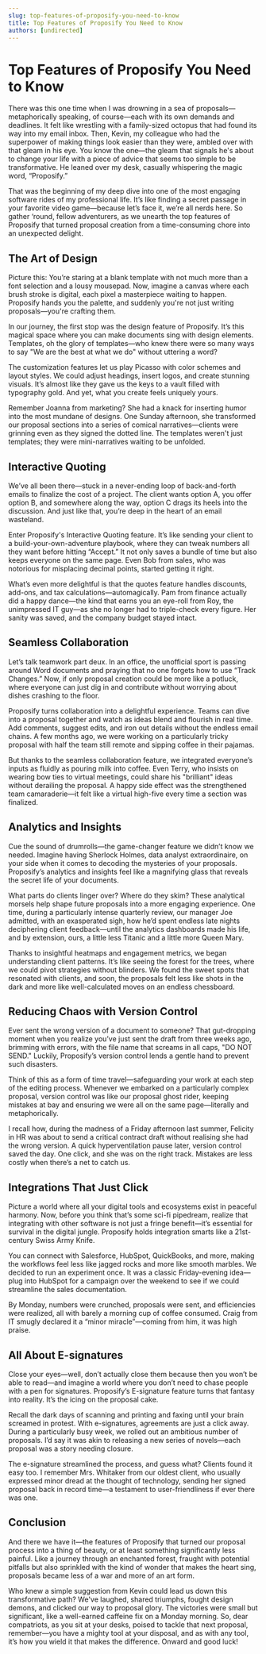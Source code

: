 ```yaml
---
slug: top-features-of-proposify-you-need-to-know
title: Top Features of Proposify You Need to Know
authors: [undirected]
---
```



# Top Features of Proposify You Need to Know

There was this one time when I was drowning in a sea of proposals—metaphorically speaking, of course—each with its own demands and deadlines. It felt like wrestling with a family-sized octopus that had found its way into my email inbox. Then, Kevin, my colleague who had the superpower of making things look easier than they were, ambled over with that gleam in his eye. You know the one—the gleam that signals he's about to change your life with a piece of advice that seems too simple to be transformative. He leaned over my desk, casually whispering the magic word, “Proposify.” 

That was the beginning of my deep dive into one of the most engaging software rides of my professional life. It’s like finding a secret passage in your favorite video game—because let’s face it, we’re all nerds here. So gather ‘round, fellow adventurers, as we unearth the top features of Proposify that turned proposal creation from a time-consuming chore into an unexpected delight.

## The Art of Design

Picture this: You’re staring at a blank template with not much more than a font selection and a lousy mousepad. Now, imagine a canvas where each brush stroke is digital, each pixel a masterpiece waiting to happen. Proposify hands you the palette, and suddenly you're not just writing proposals—you're crafting them.

In our journey, the first stop was the design feature of Proposify. It’s this magical space where you can make documents sing with design elements. Templates, oh the glory of templates—who knew there were so many ways to say "We are the best at what we do" without uttering a word? 

The customization features let us play Picasso with color schemes and layout styles. We could adjust headings, insert logos, and create stunning visuals. It’s almost like they gave us the keys to a vault filled with typography gold. And yet, what you create feels uniquely yours.

Remember Joanna from marketing? She had a knack for inserting humor into the most mundane of designs. One Sunday afternoon, she transformed our proposal sections into a series of comical narratives—clients were grinning even as they signed the dotted line. The templates weren't just templates; they were mini-narratives waiting to be unfolded.

## Interactive Quoting

We’ve all been there—stuck in a never-ending loop of back-and-forth emails to finalize the cost of a project. The client wants option A, you offer option B, and somewhere along the way, option C drags its heels into the discussion. And just like that, you’re deep in the heart of an email wasteland.

Enter Proposify's Interactive Quoting feature. It’s like sending your client to a build-your-own-adventure playbook, where they can tweak numbers all they want before hitting “Accept.” It not only saves a bundle of time but also keeps everyone on the same page. Even Bob from sales, who was notorious for misplacing decimal points, started getting it right.

What’s even more delightful is that the quotes feature handles discounts, add-ons, and tax calculations—automagically. Pam from finance actually did a happy dance—the kind that earns you an eye-roll from Roy, the unimpressed IT guy—as she no longer had to triple-check every figure. Her sanity was saved, and the company budget stayed intact.

## Seamless Collaboration

Let’s talk teamwork part deux. In an office, the unofficial sport is passing around Word documents and praying that no one forgets how to use “Track Changes.” Now, if only proposal creation could be more like a potluck, where everyone can just dig in and contribute without worrying about dishes crashing to the floor.

Proposify turns collaboration into a delightful experience. Teams can dive into a proposal together and watch as ideas blend and flourish in real time. Add comments, suggest edits, and iron out details without the endless email chains. A few months ago, we were working on a particularly tricky proposal with half the team still remote and sipping coffee in their pajamas.

But thanks to the seamless collaboration feature, we integrated everyone’s inputs as fluidly as pouring milk into coffee. Even Terry, who insists on wearing bow ties to virtual meetings, could share his "brilliant" ideas without derailing the proposal. A happy side effect was the strengthened team camaraderie—it felt like a virtual high-five every time a section was finalized.

## Analytics and Insights

Cue the sound of drumrolls—the game-changer feature we didn’t know we needed. Imagine having Sherlock Holmes, data analyst extraordinaire, on your side when it comes to decoding the mysteries of your proposals. Proposify’s analytics and insights feel like a magnifying glass that reveals the secret life of your documents.

What parts do clients linger over? Where do they skim? These analytical morsels help shape future proposals into a more engaging experience. One time, during a particularly intense quarterly review, our manager Joe admitted, with an exasperated sigh, how he’d spent endless late nights deciphering client feedback—until the analytics dashboards made his life, and by extension, ours, a little less Titanic and a little more Queen Mary.

Thanks to insightful heatmaps and engagement metrics, we began understanding client patterns. It’s like seeing the forest for the trees, where we could pivot strategies without blinders. We found the sweet spots that resonated with clients, and soon, the proposals felt less like shots in the dark and more like well-calculated moves on an endless chessboard.

## Reducing Chaos with Version Control

Ever sent the wrong version of a document to someone? That gut-dropping moment when you realize you’ve just sent the draft from three weeks ago, brimming with errors, with the file name that screams in all caps, "DO NOT SEND." Luckily, Proposify’s version control lends a gentle hand to prevent such disasters.

Think of this as a form of time travel—safeguarding your work at each step of the editing process. Whenever we embarked on a particularly complex proposal, version control was like our proposal ghost rider, keeping mistakes at bay and ensuring we were all on the same page—literally and metaphorically.

I recall how, during the madness of a Friday afternoon last summer, Felicity in HR was about to send a critical contract draft without realising she had the wrong version. A quick hyperventilation pause later, version control saved the day. One click, and she was on the right track. Mistakes are less costly when there’s a net to catch us.

## Integrations That Just Click

Picture a world where all your digital tools and ecosystems exist in peaceful harmony. Now, before you think that’s some sci-fi pipedream, realize that integrating with other software is not just a fringe benefit—it’s essential for survival in the digital jungle. Proposify holds integration smarts like a 21st-century Swiss Army Knife.

You can connect with Salesforce, HubSpot, QuickBooks, and more, making the workflows feel less like jagged rocks and more like smooth marbles. We decided to run an experiment once. It was a classic Friday-evening idea—plug into HubSpot for a campaign over the weekend to see if we could streamline the sales documentation.

By Monday, numbers were crunched, proposals were sent, and efficiencies were realized, all with barely a morning cup of coffee consumed. Craig from IT smugly declared it a “minor miracle”—coming from him, it was high praise.

## All About E-signatures

Close your eyes—well, don’t actually close them because then you won’t be able to read—and imagine a world where you don’t need to chase people with a pen for signatures. Proposify’s E-signature feature turns that fantasy into reality. It’s the icing on the proposal cake.

Recall the dark days of scanning and printing and faxing until your brain screamed in protest. With e-signatures, agreements are just a click away. During a particularly busy week, we rolled out an ambitious number of proposals. I’d say it was akin to releasing a new series of novels—each proposal was a story needing closure.

The e-signature streamlined the process, and guess what? Clients found it easy too. I remember Mrs. Whitaker from our oldest client, who usually expressed minor dread at the thought of technology, sending her signed proposal back in record time—a testament to user-friendliness if ever there was one.

## Conclusion

And there we have it—the features of Proposify that turned our proposal process into a thing of beauty, or at least something significantly less painful. Like a journey through an enchanted forest, fraught with potential pitfalls but also sprinkled with the kind of wonder that makes the heart sing, proposals became less of a war and more of an art form. 

Who knew a simple suggestion from Kevin could lead us down this transformative path? We've laughed, shared triumphs, fought design demons, and clicked our way to proposal glory. The victories were small but significant, like a well-earned caffeine fix on a Monday morning. So, dear compatriots, as you sit at your desks, poised to tackle that next proposal, remember—you have a mighty tool at your disposal, and as with any tool, it’s how you wield it that makes the difference. Onward and good luck!
